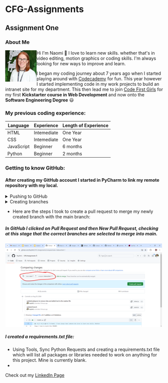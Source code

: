 # CFG-Assignments

## Assignment One 

### About Me


<img align="left" width="100" height="100" padding="10px" src="/AssignmentOne/Images/linkedin pic.jpg">

Hi I'm Naomi :wave: I love to learn 
new skills. whether that's in video editing, motion graphics or coding skills. I'm always
looking for new ways to improve and learn.

I began my coding journey about 7 years ago when I started 
playing around with [Codecademy](https://www.codecademy.com/) for fun. 
This year however I started implementing code in my work 
projects to build an intranet site for my department. 
This then lead me to join [Code First Girls](https://codefirstgirls.com/) for my first **Kickstarter
course in Web Development** and now onto the **Software Engineering Degree** :smiley:

### My previous coding experience:

| Language   | Experience  | Length of Experience |
|------------|-------------|----------------------|
| HTML       | Intemediate | One Year             |
| CSS        | Intemediate | One Year             |
| JavaScript | Beginner    | 6 months             |
| Python     | Beginner    | 2 months             |



### Getting to know GitHub:
#### After creating my GitHub account I started in PyCharm to link my remote repository with my local. 


<details>
<summary>Pushing to GitHub</summary>
Starting with checking the status I used the terminal to command git status:
<img width="500px" src="AssignmentOne/Screenshots/git status.png">

##### Next step was to command git add .
<img width="500px" src="AssignmentOne/Screenshots/using git add.png">

##### Checking that the files are correct I then used git commit -m "" to commit these file changes: 
<img width="500px" src="/AssignmentOne/Screenshots/git commit successful.png">

##### Next I used git push to push those changes to my remote GitHub:
<img width="500px" src="AssignmentOne/Screenshots/push to main successful.png">
</details>

<details>
<summary>Creating branches</summary>

##### I created a branch called "test-1" inside a "feature" folder by right clicking on the main branch in PyCharm and selecting "New Branch from 'main'".
<img width="500px" src="/AssignmentOne/Screenshots/new branch created.png">
</details>

- Here are the steps I took to create a pull request to merge my newly created branch with the main branch:

##### In GitHub I clicked on Pull Request and then New Pull Request, checking at this stage that the correct branches are selected to merge into main.

<img width="500px" src="AssignmentOne/Screenshots/create new pull request.png">

##### I created a requirements.txt file:
- Using Tools, Sync Python Requests and creating
a requirements.txt file which will list all packages or libraries needed to work on
anything for this project. Mine is currently blank. 
 - 

Check out my [LinkedIn Page](https://www.linkedin.com/in/naomi-mcewan-90900396/)